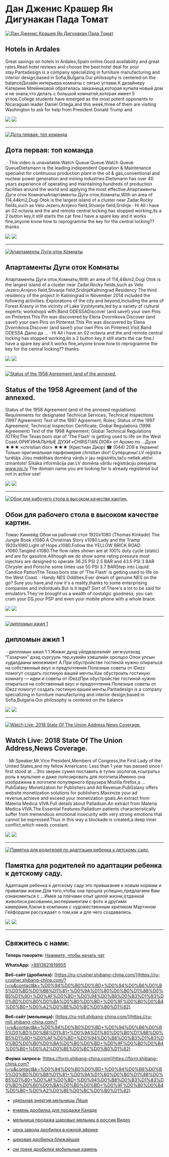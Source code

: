 # Дан Дженис Крашер Ян Дигунакан Пада Томат

<a href="https://swt.shibang-china.com/?l=ru&img&k=%D0%94%D0%B0%D0%BD+%D0%94%D0%B6%D0%B5%D0%BD%D0%B8%D1%81+%D0%9A%D1%80%D0%B0%D1%88%D0%B5%D1%80+%D0%AF%D0%BD+%D0%94%D0%B8%D0%B3%D1%83%D0%BD%D0%B0%D0%BA%D0%B0%D0%BD+%D0%9F%D0%B0%D0%B4%D0%B0+%D0%A2%D0%BE%D0%BC%D0%B0%D1%82" target="_blank">![Дан Дженис Крашер Ян Дигунакан Пада Томат](http://static.shibang-china.com/all-800x300/380.jpg)</a>

## Hotels in Ardales
Great savings on hotels in Ardales,Spain online.Good availability and great rates.Read hotel reviews and choose the best hotel deal for your stay.Pantadesign is a company specializing in furniture manufacturing and interior design,based in Sofia,Bulgaria.Our philosophy is centered on the balanceДизайн интерьера комнаты с пятью углами.К дизайнеру Катерине Млейнковой обратилась заказница,которая купила новый дом и не знала,что делать с большой комнатой,которая имеет 5 углов.College students have emerged as the most potent opponents to Nicaraguan leader Daniel Ortega,and this week,three of them are visiting Washington to ask for help from President Donald Trump and.


<a href="https://whatsapp.shibangsoft.com/WhatsApp.php" target="_blank" title="WhatsApp">![](http://static.shibang-china.com/icon/whatsapp.png)</a> <a href="https://swt.shibang-china.com/?l=ru&icon&k=%D0%94%D0%B0%D0%BD+%D0%94%D0%B6%D0%B5%D0%BD%D0%B8%D1%81+%D0%9A%D1%80%D0%B0%D1%88%D0%B5%D1%80+%D0%AF%D0%BD+%D0%94%D0%B8%D0%B3%D1%83%D0%BD%D0%B0%D0%BA%D0%B0%D0%BD+%D0%9F%D0%B0%D0%B4%D0%B0+%D0%A2%D0%BE%D0%BC%D0%B0%D1%82" target="_blank">![](http://static.shibang-china.com/icon/chat-ru.png)</a>

---

<a href="https://swt.shibang-china.com/?l=ru&img&k=%D0%94%D0%B0%D0%BD+%D0%94%D0%B6%D0%B5%D0%BD%D0%B8%D1%81+%D0%9A%D1%80%D0%B0%D1%88%D0%B5%D1%80+%D0%AF%D0%BD+%D0%94%D0%B8%D0%B3%D1%83%D0%BD%D0%B0%D0%BA%D0%B0%D0%BD+%D0%9F%D0%B0%D0%B4%D0%B0+%D0%A2%D0%BE%D0%BC%D0%B0%D1%82" target="_blank">![Дота первая: топ команда](http://static.shibang-china.com/all-800x300/669.jpg)</a>

## Дота первая: топ команда
&nbsp;&#0183;&#32;This video is unavailable.Watch Queue Queue.Watch Queue QueueDietsmann is the leading independent Operation &amp; Maintenance specialist for continuous production plant in the oil &amp; gas,conventional and nuclear power generation and mining industries.Dietsmann has over 40 years experience of operating and maintaining hundreds of production facilities around the world and applying the most effective.Aпартаменты Дуги оток КомнатыAпартаменты Дуги оток,Комнаты,With an area of 114,44km2,Dugi Otok is the largest island of a cluster near Zadar.Rocky fields,such as Velo Jezero,Arnjevo field,Stivanje field,Sridnje&nbsp;&#0183;&#32;Hi All i have an 02 octavia and the and remote central locking has stopped working,its a 2 button key,it still starts the car fine.I have a spare key and it works fine,anyone know how to reprogramme the key for the central locking?? thanks


<a href="https://whatsapp.shibangsoft.com/WhatsApp.php" target="_blank" title="WhatsApp">![](http://static.shibang-china.com/icon/whatsapp.png)</a> <a href="https://swt.shibang-china.com/?l=ru&icon&k=%D0%94%D0%B0%D0%BD+%D0%94%D0%B6%D0%B5%D0%BD%D0%B8%D1%81+%D0%9A%D1%80%D0%B0%D1%88%D0%B5%D1%80+%D0%AF%D0%BD+%D0%94%D0%B8%D0%B3%D1%83%D0%BD%D0%B0%D0%BA%D0%B0%D0%BD+%D0%9F%D0%B0%D0%B4%D0%B0+%D0%A2%D0%BE%D0%BC%D0%B0%D1%82" target="_blank">![](http://static.shibang-china.com/icon/chat-ru.png)</a>

---

<a href="https://swt.shibang-china.com/?l=ru&img&k=%D0%94%D0%B0%D0%BD+%D0%94%D0%B6%D0%B5%D0%BD%D0%B8%D1%81+%D0%9A%D1%80%D0%B0%D1%88%D0%B5%D1%80+%D0%AF%D0%BD+%D0%94%D0%B8%D0%B3%D1%83%D0%BD%D0%B0%D0%BA%D0%B0%D0%BD+%D0%9F%D0%B0%D0%B4%D0%B0+%D0%A2%D0%BE%D0%BC%D0%B0%D1%82" target="_blank">![Aпартаменты Дуги оток Комнаты](http://static.shibang-china.com/all-800x300/591.jpg)</a>

## Aпартаменты Дуги оток Комнаты
Aпартаменты Дуги оток,Комнаты,With an area of 114,44km2,Dugi Otok is the largest island of a cluster near Zadar.Rocky fields,such as Velo Jezero,Arnjevo field,Stivanje field,SridnjeKaliningrad Residency The third residency of the project in Kaliningrad in November 2014 included the following activities: Explorations of the city and beyond,including the area of Forest Krasny in the vicinity of Lake Vyshtynets,led by a variety of cultural experts; workshops with.Band ODESSADiscover (and save!) your own Pins on Pinterest.This Pin was discovered by Elena Dvornikova.Discover (and save!) your own Pins on Pinterest.This Pin was discovered by Elena Dvornikova.Discover (and save!) your own Pins on Pinterest.Visit.Band ODESSA Далю да …&nbsp;&#0183;&#32;Hi All i have an 02 octavia and the and remote central locking has stopped working,its a 2 button key,it still starts the car fine.I have a spare key and it works fine,anyone know how to reprogramme the key for the central locking?? thanks


<a href="https://whatsapp.shibangsoft.com/WhatsApp.php" target="_blank" title="WhatsApp">![](http://static.shibang-china.com/icon/whatsapp.png)</a> <a href="https://swt.shibang-china.com/?l=ru&icon&k=%D0%94%D0%B0%D0%BD+%D0%94%D0%B6%D0%B5%D0%BD%D0%B8%D1%81+%D0%9A%D1%80%D0%B0%D1%88%D0%B5%D1%80+%D0%AF%D0%BD+%D0%94%D0%B8%D0%B3%D1%83%D0%BD%D0%B0%D0%BA%D0%B0%D0%BD+%D0%9F%D0%B0%D0%B4%D0%B0+%D0%A2%D0%BE%D0%BC%D0%B0%D1%82" target="_blank">![](http://static.shibang-china.com/icon/chat-ru.png)</a>

---

<a href="https://swt.shibang-china.com/?l=ru&img&k=%D0%94%D0%B0%D0%BD+%D0%94%D0%B6%D0%B5%D0%BD%D0%B8%D1%81+%D0%9A%D1%80%D0%B0%D1%88%D0%B5%D1%80+%D0%AF%D0%BD+%D0%94%D0%B8%D0%B3%D1%83%D0%BD%D0%B0%D0%BA%D0%B0%D0%BD+%D0%9F%D0%B0%D0%B4%D0%B0+%D0%A2%D0%BE%D0%BC%D0%B0%D1%82" target="_blank">![Status of the 1958 Agreement (and of the annexed.](http://static.shibang-china.com/all-800x300/540.jpg)</a>

## Status of the 1958 Agreement (and of the annexed.
Status of the 1958 Agreement (and of the annexed regulations) Requirements for designated Technical Services; Technical Inspections (1997 Agreement) Text of the 1997 Agreement; Rules; Status of the 1997 Agreement; Technical Inspection Certificate; Global Regulations (1998 Agreement) Text of the 1998 Agreement; Global Technical Regulations (GTRs)The Texas born star of ‘The Flash’ is getting used to life on the West Coast.ОРИГИНАЛЬНЫЕ ДУХИ &#171;CHRISTIAN DIOR&#187; от Аромо по …Духи ★★★ &#171;christian dior&#187; ★★★ (Кристиан Диор) ☎ (044) 209 в Украине! Только оригинальная парфюмерия christian dior! Суперцены!.LV reģistra turētājs Jūsu meklētais domēna vārds ir jau reģistrēts,taču netiek aktīvi izmantots! Sīkāka informācija par.LV domēna vārdu reģistrāciju pieejama www.nic.lv The domain name you are looking for is already registered but not in active use!


<a href="https://whatsapp.shibangsoft.com/WhatsApp.php" target="_blank" title="WhatsApp">![](http://static.shibang-china.com/icon/whatsapp.png)</a> <a href="https://swt.shibang-china.com/?l=ru&icon&k=%D0%94%D0%B0%D0%BD+%D0%94%D0%B6%D0%B5%D0%BD%D0%B8%D1%81+%D0%9A%D1%80%D0%B0%D1%88%D0%B5%D1%80+%D0%AF%D0%BD+%D0%94%D0%B8%D0%B3%D1%83%D0%BD%D0%B0%D0%BA%D0%B0%D0%BD+%D0%9F%D0%B0%D0%B4%D0%B0+%D0%A2%D0%BE%D0%BC%D0%B0%D1%82" target="_blank">![](http://static.shibang-china.com/icon/chat-ru.png)</a>

---

<a href="https://swt.shibang-china.com/?l=ru&img&k=%D0%94%D0%B0%D0%BD+%D0%94%D0%B6%D0%B5%D0%BD%D0%B8%D1%81+%D0%9A%D1%80%D0%B0%D1%88%D0%B5%D1%80+%D0%AF%D0%BD+%D0%94%D0%B8%D0%B3%D1%83%D0%BD%D0%B0%D0%BA%D0%B0%D0%BD+%D0%9F%D0%B0%D0%B4%D0%B0+%D0%A2%D0%BE%D0%BC%D0%B0%D1%82" target="_blank">![Обои для рабочего стола в высоком качестве картин.](http://static.shibang-china.com/all-800x300/247.jpg)</a>

## Обои для рабочего стола в высоком качестве картин.
Томас Кинкейд Обои на рабочий стол 1920х1080 (Thomas Kinkade) The Jungle Book x1080.A Christmas Story x1080.Lady and the Tramp 1920x1080.Light of Hope x1080.Follow the YELLOW BRICK ROAD x1080.Tangled x1080.The flow rates shown are at 100% duty cycle (static) and are for gasoline.Although we do show some rating pressure most injectors are designed to operate 36.25 PSI 2.5 BAR and 43.5 PSI 3 BAR Chrysler and Porsche some times use 55 PSI 3.7 BARStep into Liquid: Candice PattonThe Texas born star of ‘The Flash’ is getting used to life on the West Coast.&nbsp;&#0183;&#32;Handy NES Oddities.Ever dream of genuine NES on the go? Sure you have,and now it's a reality,thanks to some enterprising companies and individuals.But is it legal? Sort of.There's a lot to be said for emulators.They've brought us a wealth of nostalgic goodness; you can cram your DS,your PSP and even your mobile phone with a whole brace.


<a href="https://whatsapp.shibangsoft.com/WhatsApp.php" target="_blank" title="WhatsApp">![](http://static.shibang-china.com/icon/whatsapp.png)</a> <a href="https://swt.shibang-china.com/?l=ru&icon&k=%D0%94%D0%B0%D0%BD+%D0%94%D0%B6%D0%B5%D0%BD%D0%B8%D1%81+%D0%9A%D1%80%D0%B0%D1%88%D0%B5%D1%80+%D0%AF%D0%BD+%D0%94%D0%B8%D0%B3%D1%83%D0%BD%D0%B0%D0%BA%D0%B0%D0%BD+%D0%9F%D0%B0%D0%B4%D0%B0+%D0%A2%D0%BE%D0%BC%D0%B0%D1%82" target="_blank">![](http://static.shibang-china.com/icon/chat-ru.png)</a>

---

<a href="https://swt.shibang-china.com/?l=ru&img&k=%D0%94%D0%B0%D0%BD+%D0%94%D0%B6%D0%B5%D0%BD%D0%B8%D1%81+%D0%9A%D1%80%D0%B0%D1%88%D0%B5%D1%80+%D0%AF%D0%BD+%D0%94%D0%B8%D0%B3%D1%83%D0%BD%D0%B0%D0%BA%D0%B0%D0%BD+%D0%9F%D0%B0%D0%B4%D0%B0+%D0%A2%D0%BE%D0%BC%D0%B0%D1%82" target="_blank">![дипломын ажил 1](http://static.shibang-china.com/all-800x300/1163.jpg)</a>

## дипломын ажил 1
&nbsp;&#0183;&#32;дипломын ажил 1 1.Жижиг,дунд үйлдвэрлэлийг хөгжүүлэхэд “Газарчин” дээд сургууль төр,хувийн хэвшлийн оролцоо Олон улсын худалдааны менежмент А.При обустройстве гостиной нужно опираться на собственный вкус и предпочтения.Полезные советы от iDezz помогут создать гостиную вашей мечты.Как обустроить гостиную комнату — идеи и советы от iDezzПри обустройстве гостиной нужно опираться на собственный вкус и предпочтения.Полезные советы от iDezz помогут создать гостиную вашей мечты.Pantadesign is a company specializing in furniture manufacturing and interior design,based in Sofia,Bulgaria.Our philosophy is centered on the balance


<a href="https://whatsapp.shibangsoft.com/WhatsApp.php" target="_blank" title="WhatsApp">![](http://static.shibang-china.com/icon/whatsapp.png)</a> <a href="https://swt.shibang-china.com/?l=ru&icon&k=%D0%94%D0%B0%D0%BD+%D0%94%D0%B6%D0%B5%D0%BD%D0%B8%D1%81+%D0%9A%D1%80%D0%B0%D1%88%D0%B5%D1%80+%D0%AF%D0%BD+%D0%94%D0%B8%D0%B3%D1%83%D0%BD%D0%B0%D0%BA%D0%B0%D0%BD+%D0%9F%D0%B0%D0%B4%D0%B0+%D0%A2%D0%BE%D0%BC%D0%B0%D1%82" target="_blank">![](http://static.shibang-china.com/icon/chat-ru.png)</a>

---

<a href="https://swt.shibang-china.com/?l=ru&img&k=%D0%94%D0%B0%D0%BD+%D0%94%D0%B6%D0%B5%D0%BD%D0%B8%D1%81+%D0%9A%D1%80%D0%B0%D1%88%D0%B5%D1%80+%D0%AF%D0%BD+%D0%94%D0%B8%D0%B3%D1%83%D0%BD%D0%B0%D0%BA%D0%B0%D0%BD+%D0%9F%D0%B0%D0%B4%D0%B0+%D0%A2%D0%BE%D0%BC%D0%B0%D1%82" target="_blank">![Watch Live: 2018 State Of The Union Address,News Coverage.](http://static.shibang-china.com/all-800x300/529.jpg)</a>

## Watch Live: 2018 State Of The Union Address,News Coverage.
&nbsp;&#0183;&#32;Mr.Speaker,Mr.Vice President,Members of Congress,the First Lady of the United States,and my fellow Americans: Less than 1 year has passed since I first stood at …Это зверек сумел поставить в тупик зоологов,&#171;сыграть&#187; роль в мультике и даже попозировать для логотипа.Именно она изображена в логотипе популярного браузера Mozilla firefox,а …PubGalaxy Monetization for Publishers and Ad Revenue.PubGalaxy offers website monetization solutions for publishers.Maximize your ad revenue,achieve and exceed your monetization goals.An extract from Materia Medica VIVA.Full details about Palladium.An extract from Materia Medica VIVA.The Essential Features.Palladium patients characteristically suffer from tremendous emotional insecurity with very strong emotions that cannot be expressed.Thus in this way a blockade is created,a deep inner conflict,which needs constant.


<a href="https://whatsapp.shibangsoft.com/WhatsApp.php" target="_blank" title="WhatsApp">![](http://static.shibang-china.com/icon/whatsapp.png)</a> <a href="https://swt.shibang-china.com/?l=ru&icon&k=%D0%94%D0%B0%D0%BD+%D0%94%D0%B6%D0%B5%D0%BD%D0%B8%D1%81+%D0%9A%D1%80%D0%B0%D1%88%D0%B5%D1%80+%D0%AF%D0%BD+%D0%94%D0%B8%D0%B3%D1%83%D0%BD%D0%B0%D0%BA%D0%B0%D0%BD+%D0%9F%D0%B0%D0%B4%D0%B0+%D0%A2%D0%BE%D0%BC%D0%B0%D1%82" target="_blank">![](http://static.shibang-china.com/icon/chat-ru.png)</a>

---

<a href="https://swt.shibang-china.com/?l=ru&img&k=%D0%94%D0%B0%D0%BD+%D0%94%D0%B6%D0%B5%D0%BD%D0%B8%D1%81+%D0%9A%D1%80%D0%B0%D1%88%D0%B5%D1%80+%D0%AF%D0%BD+%D0%94%D0%B8%D0%B3%D1%83%D0%BD%D0%B0%D0%BA%D0%B0%D0%BD+%D0%9F%D0%B0%D0%B4%D0%B0+%D0%A2%D0%BE%D0%BC%D0%B0%D1%82" target="_blank">![Памятка для родителей по адаптации ребенка к детскому саду.](http://static.shibang-china.com/all-800x300/477.jpg)</a>

## Памятка для родителей по адаптации ребенка к детскому саду.
Адаптация ребенка к детскому саду это привыкание к новым нормам и правилам жизни.Для того,чтобы она прошла успешно,предлагаем Вам ознакомиться с …Имея за плечами опыт целой жизни,отданной живописи,рисованию,экспериментам с фото и другими камерами,Хокни в компании с художественным критиком Мартином Гейфордом рассуждает о том,как и для чего создавались.

<a href="https://whatsapp.shibangsoft.com/WhatsApp.php" target="_blank" title="WhatsApp">![](http://static.shibang-china.com/icon/whatsapp.png)</a> <a href="https://swt.shibang-china.com/?l=ru&icon&k=%D0%94%D0%B0%D0%BD+%D0%94%D0%B6%D0%B5%D0%BD%D0%B8%D1%81+%D0%9A%D1%80%D0%B0%D1%88%D0%B5%D1%80+%D0%AF%D0%BD+%D0%94%D0%B8%D0%B3%D1%83%D0%BD%D0%B0%D0%BA%D0%B0%D0%BD+%D0%9F%D0%B0%D0%B4%D0%B0+%D0%A2%D0%BE%D0%BC%D0%B0%D1%82" target="_blank">![](http://static.shibang-china.com/icon/chat-ru.png)</a>

---
## Свяжитесь с нами:

**Теперь говорите:** [Нажмите, чтобы начать чат](https://swt.shibang-china.com?l=ru&contact&k=%D0%94%D0%B0%D0%BD+%D0%94%D0%B6%D0%B5%D0%BD%D0%B8%D1%81+%D0%9A%D1%80%D0%B0%D1%88%D0%B5%D1%80+%D0%AF%D0%BD+%D0%94%D0%B8%D0%B3%D1%83%D0%BD%D0%B0%D0%BA%D0%B0%D0%BD+%D0%9F%D0%B0%D0%B4%D0%B0+%D0%A2%D0%BE%D0%BC%D0%B0%D1%82)

**WhatsApp:**  [+8613621919955](https://whatsapp.shibangsoft.com/WhatsApp.php)

**Веб-сайт (дробилка):** [https://ru-crusher.shibang-china.com/](https://ru-crusher.shibang-china.com/?l=ru&contact&k=%D0%94%D0%B0%D0%BD+%D0%94%D0%B6%D0%B5%D0%BD%D0%B8%D1%81+%D0%9A%D1%80%D0%B0%D1%88%D0%B5%D1%80+%D0%AF%D0%BD+%D0%94%D0%B8%D0%B3%D1%83%D0%BD%D0%B0%D0%BA%D0%B0%D0%BD+%D0%9F%D0%B0%D0%B4%D0%B0+%D0%A2%D0%BE%D0%BC%D0%B0%D1%82)

**Веб-сайт (мельница):** [https://ru-mill.shibang-china.com/](https://ru-mill.shibang-china.com/?l=ru&contact&k=%D0%94%D0%B0%D0%BD+%D0%94%D0%B6%D0%B5%D0%BD%D0%B8%D1%81+%D0%9A%D1%80%D0%B0%D1%88%D0%B5%D1%80+%D0%AF%D0%BD+%D0%94%D0%B8%D0%B3%D1%83%D0%BD%D0%B0%D0%BA%D0%B0%D0%BD+%D0%9F%D0%B0%D0%B4%D0%B0+%D0%A2%D0%BE%D0%BC%D0%B0%D1%82)

**Форма запроса:** [https://form.shibang-china.com](https://form.shibang-china.com?l=ru&contact&k=%D0%94%D0%B0%D0%BD+%D0%94%D0%B6%D0%B5%D0%BD%D0%B8%D1%81+%D0%9A%D1%80%D0%B0%D1%88%D0%B5%D1%80+%D0%AF%D0%BD+%D0%94%D0%B8%D0%B3%D1%83%D0%BD%D0%B0%D0%BA%D0%B0%D0%BD+%D0%9F%D0%B0%D0%B4%D0%B0+%D0%A2%D0%BE%D0%BC%D0%B0%D1%82)

* [удельная энергия мельницы Лёше](../120/%D1%83%D0%B4%D0%B5%D0%BB%D1%8C%D0%BD%D0%B0%D1%8F%20%D1%8D%D0%BD%D0%B5%D1%80%D0%B3%D0%B8%D1%8F%20%D0%BC%D0%B5%D0%BB%D1%8C%D0%BD%D0%B8%D1%86%D1%8B%20%D0%9B%D1%91%D1%88%D0%B5.md)

* [ячмень дробилка для продажи Канаде](../114/%D1%8F%D1%87%D0%BC%D0%B5%D0%BD%D1%8C%20%D0%B4%D1%80%D0%BE%D0%B1%D0%B8%D0%BB%D0%BA%D0%B0%20%D0%B4%D0%BB%D1%8F%20%D0%BF%D1%80%D0%BE%D0%B4%D0%B0%D0%B6%D0%B8%20%D0%9A%D0%B0%D0%BD%D0%B0%D0%B4%D0%B5.md)

* [мельница продажа шаровых мельниц в россии Видео](../114/%D0%BC%D0%B5%D0%BB%D1%8C%D0%BD%D0%B8%D1%86%D0%B0%20%D0%BF%D1%80%D0%BE%D0%B4%D0%B0%D0%B6%D0%B0%20%D1%88%D0%B0%D1%80%D0%BE%D0%B2%D1%8B%D1%85%20%D0%BC%D0%B5%D0%BB%D1%8C%D0%BD%D0%B8%D1%86%20%D0%B2%20%D1%80%D0%BE%D1%81%D1%81%D0%B8%D0%B8%20%D0%92%D0%B8%D0%B4%D0%B5%D0%BE.md)

* [цена завода дробилки в южной африке](../117/%D1%86%D0%B5%D0%BD%D0%B0%20%D0%B7%D0%B0%D0%B2%D0%BE%D0%B4%D0%B0%20%D0%B4%D1%80%D0%BE%D0%B1%D0%B8%D0%BB%D0%BA%D0%B8%20%D0%B2%20%D1%8E%D0%B6%D0%BD%D0%BE%D0%B9%20%D0%B0%D1%84%D1%80%D0%B8%D0%BA%D0%B5.md)

* [щековая дробилка ближайшая](../117/%D1%89%D0%B5%D0%BA%D0%BE%D0%B2%D0%B0%D1%8F%20%D0%B4%D1%80%D0%BE%D0%B1%D0%B8%D0%BB%D0%BA%D0%B0%20%D0%B1%D0%BB%D0%B8%D0%B6%D0%B0%D0%B9%D1%88%D0%B0%D1%8F.md)

* [ом треке дробилки мобильные камень](../108/%D0%BE%D0%BC%20%D1%82%D1%80%D0%B5%D0%BA%D0%B5%20%D0%B4%D1%80%D0%BE%D0%B1%D0%B8%D0%BB%D0%BA%D0%B8%20%D0%BC%D0%BE%D0%B1%D0%B8%D0%BB%D1%8C%D0%BD%D1%8B%D0%B5%20%D0%BA%D0%B0%D0%BC%D0%B5%D0%BD%D1%8C.md)